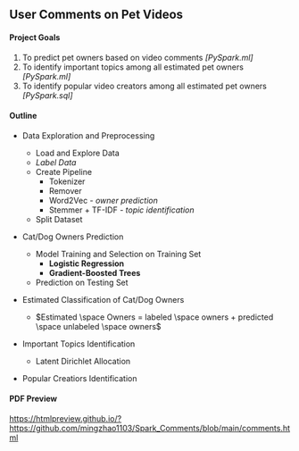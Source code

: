 ## User Comments on Pet Videos

#### Project Goals 

1. To predict pet owners based on video comments *[PySpark.ml]*
3. To identify important topics among all estimated pet owners *[PySpark.ml]*
4. To identify popular video creators among all estimated pet owners *[PySpark.sql]*

#### Outline

- Data Exploration and Preprocessing 
  - Load and Explore Data
  - *Label Data*
  - Create Pipeline
    - Tokenizer
    - Remover
    - Word2Vec  *- owner prediction*
    - Stemmer + TF-IDF  *- topic identification*
  - Split Dataset

- Cat/Dog Owners Prediction 
  - Model Training and Selection on Training Set 
    - **Logistic Regression**
    - **Gradient-Boosted Trees**
  - Prediction on Testing Set

- Estimated Classification of Cat/Dog Owners
  - $Estimated \space Owners = labeled \space owners + predicted \space unlabeled \space owners$

- Important Topics Identification
  - Latent Dirichlet Allocation
  
- Popular Creatiors Identification


#### PDF Preview

https://htmlpreview.github.io/?https://github.com/mingzhao1103/Spark_Comments/blob/main/comments.html
